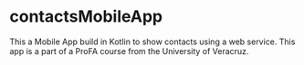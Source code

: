 # contactsMobileApp
This a Mobile App build in Kotlin to show contacts using a web service. This app is a part of a ProFA course from the University of Veracruz.
